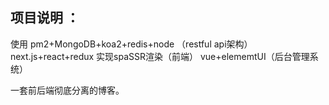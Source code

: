 ## 项目说明 ：



使用 pm2+MongoDB+koa2+redis+node （restful api架构） 
next.js+react+redux 实现spaSSR渲染（前端）
vue+elememtUI（后台管理系统）

一套前后端彻底分离的博客。




